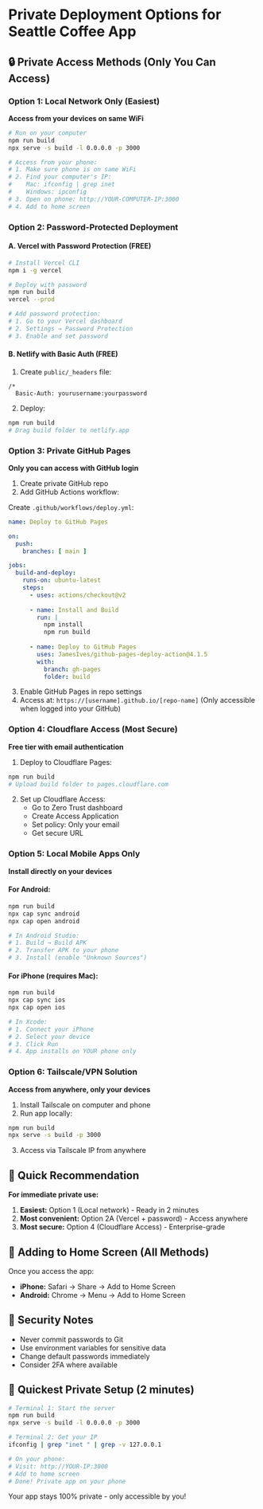 # Private Deployment Options for Seattle Coffee App

## 🔒 Private Access Methods (Only You Can Access)

### Option 1: Local Network Only (Easiest)
**Access from your devices on same WiFi**

```bash
# Run on your computer
npm run build
npx serve -s build -l 0.0.0.0 -p 3000

# Access from your phone:
# 1. Make sure phone is on same WiFi
# 2. Find your computer's IP: 
#    Mac: ifconfig | grep inet
#    Windows: ipconfig
# 3. Open on phone: http://YOUR-COMPUTER-IP:3000
# 4. Add to home screen
```

### Option 2: Password-Protected Deployment

#### A. Vercel with Password Protection (FREE)
```bash
# Install Vercel CLI
npm i -g vercel

# Deploy with password
npm run build
vercel --prod

# Add password protection:
# 1. Go to your Vercel dashboard
# 2. Settings → Password Protection
# 3. Enable and set password
```

#### B. Netlify with Basic Auth (FREE)
1. Create `public/_headers` file:
```
/*
  Basic-Auth: yourusername:yourpassword
```

2. Deploy:
```bash
npm run build
# Drag build folder to netlify.app
```

### Option 3: Private GitHub Pages
**Only you can access with GitHub login**

1. Create private GitHub repo
2. Add GitHub Actions workflow:

Create `.github/workflows/deploy.yml`:
```yaml
name: Deploy to GitHub Pages

on:
  push:
    branches: [ main ]

jobs:
  build-and-deploy:
    runs-on: ubuntu-latest
    steps:
      - uses: actions/checkout@v2
      
      - name: Install and Build
        run: |
          npm install
          npm run build
      
      - name: Deploy to GitHub Pages
        uses: JamesIves/github-pages-deploy-action@4.1.5
        with:
          branch: gh-pages
          folder: build
```

3. Enable GitHub Pages in repo settings
4. Access at: `https://[username].github.io/[repo-name]`
   (Only accessible when logged into your GitHub)

### Option 4: Cloudflare Access (Most Secure)
**Free tier with email authentication**

1. Deploy to Cloudflare Pages:
```bash
npm run build
# Upload build folder to pages.cloudflare.com
```

2. Set up Cloudflare Access:
   - Go to Zero Trust dashboard
   - Create Access Application
   - Set policy: Only your email
   - Get secure URL

### Option 5: Local Mobile Apps Only
**Install directly on your devices**

#### For Android:
```bash
npm run build
npx cap sync android
npx cap open android

# In Android Studio:
# 1. Build → Build APK
# 2. Transfer APK to your phone
# 3. Install (enable "Unknown Sources")
```

#### For iPhone (requires Mac):
```bash
npm run build
npx cap sync ios
npx cap open ios

# In Xcode:
# 1. Connect your iPhone
# 2. Select your device
# 3. Click Run
# 4. App installs on YOUR phone only
```

### Option 6: Tailscale/VPN Solution
**Access from anywhere, only your devices**

1. Install Tailscale on computer and phone
2. Run app locally:
```bash
npm run build
npx serve -s build -p 3000
```
3. Access via Tailscale IP from anywhere

## 🎯 Quick Recommendation

**For immediate private use:**
1. **Easiest:** Option 1 (Local network) - Ready in 2 minutes
2. **Most convenient:** Option 2A (Vercel + password) - Access anywhere
3. **Most secure:** Option 4 (Cloudflare Access) - Enterprise-grade

## 📱 Adding to Home Screen (All Methods)

Once you access the app:
- **iPhone:** Safari → Share → Add to Home Screen
- **Android:** Chrome → Menu → Add to Home Screen

## 🔐 Security Notes

- Never commit passwords to Git
- Use environment variables for sensitive data
- Change default passwords immediately
- Consider 2FA where available

## 🚀 Quickest Private Setup (2 minutes)

```bash
# Terminal 1: Start the server
npm run build
npx serve -s build -l 0.0.0.0 -p 3000

# Terminal 2: Get your IP
ifconfig | grep "inet " | grep -v 127.0.0.1

# On your phone:
# Visit: http://YOUR-IP:3000
# Add to home screen
# Done! Private app on your phone
```

Your app stays 100% private - only accessible by you!